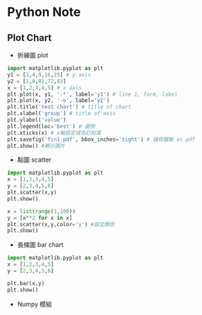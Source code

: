 # Python Note

## Plot Chart
* 折線圖 plot
```python
import matplotlib.pyplot as plt
y1 = [1,4,9,16,25] # y axis
y2 = [1,9,81,72,83] 
x = [1,2,3,4,5] # x axis
plt.plot(x, y1, '-*', label='y1') # line 1, form, label
plt.plot(x, y2, '-o', label='y2')
plt.title('test chart') # title of chart
plt.xlabel('group') # title of axis
plt.ylabel('value')
plt.legend(loc='best') # 圖例
plt.xticks(x) # x軸設定成自訂刻度
plt.savefig('fin1.pdf', bbox_inches='tight') # 儲存檔案 as pdf
plt.show() #顯示圖片
```

* 點圖 scatter
```python
import matplotlib.pyplot as plt
x = [1,2,3,4,5]
y = [2,3,4,5,6]
plt.scatter(x,y)
plt.show()

x = list(range(1,100))
y = [x**2 for x in x]
plt.scatter(x,y,color='y') #設定顏色
plt.show()
```
* 長條圖 bar chart
```python
import matplotlib.pyplot as plt
x = [1,2,3,4,5]
y = [2,3,4,5,6]

plt.bar(x,y)
plt.show()
````

* Numpy 模組

